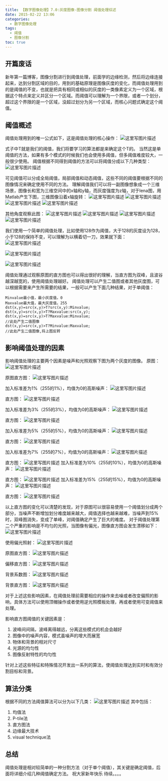 ```yaml
---
title: 【数字图像处理】7.0:灰度图像-图像分割 阈值处理综述
date: 2015-02-22 13:06
categories:
  - 数字图像处理
tags:
  - 阈值
  - 图像分割
toc: true
---
```

## 开篇废话
新年第一篇博客，图像分割进行到阈值处理，前面学的边缘检测，然后将边缘连接起来，达到分割区域的目的，用到的基础原理是图像灰度的变化，而阈值处理用到的是阈值的不变，也就是把具有相同或相似的灰度的一类像素定义为一个区域，根据这个特点来定义并区分一个区域。而阈值可以理解为一个界限，或者一个划分，超过这个界限的是一个区域，没超过划分为另一个区域，而核心问题式确定这个阈值。
## 阈值概述
阈值处理用到的唯一公式如下，这是阈值处理的核心操作：
![这里写图片描述](http://img.blog.csdn.net/20150222103557360)

式子中T就是我们的阈值，我们将要学习的算法都是来确定这个T的。
当然这是单阈值的方法，如果有多个模式的时候我们也会使用多阈值，但多阈值难度较大，一般很少使用。
阈值根据不同得到阈值的方法可以将阈值分成以下几种类型：
![这里写图片描述](http://img.blog.csdn.net/20150222104213289)

可见阈值可以分成全局阈值，局部阈值和动态阈值，这些不同的阈值要根据不同的图像情况来确定使用不同的方法。
理解阈值我们可以将一副图像想象成一个三维场景，图像长和宽为三维空间中的x轴和y轴，而灰度强度为z轴，对于lena图，用Matlab产生下图，三维图像沿着x轴旋转：
![这里写图片描述](http://img.blog.csdn.net/20150222105204515)
![这里写图片描述](http://img.blog.csdn.net/20150222105257620)
![这里写图片描述](http://img.blog.csdn.net/20150222105331768)
![这里写图片描述](http://img.blog.csdn.net/20150222105616190)

其他角度观察此图：
![这里写图片描述](http://img.blog.csdn.net/20150222105805266)
![这里写图片描述](http://img.blog.csdn.net/20150222105834347)
![这里写图片描述](http://img.blog.csdn.net/20150222110125307)
![这里写图片描述](http://img.blog.csdn.net/20150222110341587)

我们使用一个简单的阈值处理，比如使用128作为阈值，大于128的灰度设为128，小于128的保持不变，可以理解为以横着切一刀，效果就下面：
![这里写图片描述](http://img.blog.csdn.net/20150222110724729)

![这里写图片描述](http://img.blog.csdn.net/20150222110824620)

![这里写图片描述](http://img.blog.csdn.net/20150222110905118)

阈值处理通过观察原图的直方图也可以得出很好的理解，当直方图为双峰，且波谷越深越宽的，使用阈值处理越好。
阈值处理可以产生二值图或者其他灰度图，可以根据需要来产生所需要的结果，一般可以产生下面几种结果，对于单阈值：
```
Minvalue最小值，最小灰度值，0
Maxvalue最大值，最大灰度值，255
dst(x,y)=src(x,y)>T?src(x,y):Minvalue;
dst(x,y)=src(x,y)>T?Maxvalue:src(x,y);
dst(x,y)=src(x,y)>T?Maxvalue:Minvalue;
//此处产生二值图像
dst(x,y)=src(x,y)>T?Minvalue:Maxvalue;
//此处产生二值图像,将上图反转
```
## 影响阈值处理的因素
影响阈值处理的主要两个因素是噪声和光照观察下图为两个灰度的图像。
原图：
![这里写图片描述](http://img.blog.csdn.net/20150222114402729)

原图直方图：
![这里写图片描述](http://img.blog.csdn.net/20150222114754311)

加入标准差为1%（255的1%），均值为0的高斯噪声：
![这里写图片描述](http://img.blog.csdn.net/20150222115210929)

直方图：
![这里写图片描述](http://img.blog.csdn.net/20150222115227951)

加入标准差为3%（255的3%），均值为0的高斯噪声：
![这里写图片描述](http://img.blog.csdn.net/20150222115500972)

直方图：
![这里写图片描述](http://img.blog.csdn.net/20150222115556911)

加入标准差为5%（255的5%），均值为0的高斯噪声：
![这里写图片描述](http://img.blog.csdn.net/20150222115653292)

直方图：
![这里写图片描述](http://img.blog.csdn.net/20150222115753849)

加入标准差为7%（255的7%），均值为0的高斯噪声：
![这里写图片描述](http://img.blog.csdn.net/20150222121213273)

直方图：
![这里写图片描述](http://img.blog.csdn.net/20150222121546946)
加入标准差为10%（255的10%），均值为0的高斯噪声：
![这里写图片描述](http://img.blog.csdn.net/20150222121659811)

直方图：
![这里写图片描述](http://img.blog.csdn.net/20150222121828451)
加入标准差为15%（255的15%），均值为0的高斯噪声：
![这里写图片描述](http://img.blog.csdn.net/20150222121844116)

直方图：
![这里写图片描述](http://img.blog.csdn.net/20150222121945845)

以上直方图的变化可以清楚的发现，对于原图可以很容易使用一个阈值划分成两个部分，当噪声不断增加划分难度越来越大，阈值选择也越来越难，当噪声到15%时，双峰图消失，变成了单峰，对阈值确定产生了巨大的难度。
对于阈值处理第二个严重的影响是不均匀的光照，当图像有偏光，图像直方图会发生漂移如下：
![这里写图片描述](http://img.blog.csdn.net/20150222124107244)

使用偏光照射：
![这里写图片描述](http://img.blog.csdn.net/20150222124152500)

原图直方图：
![这里写图片描述](http://img.blog.csdn.net/20150222124451308)

偏移直方图：
![这里写图片描述](http://img.blog.csdn.net/20150222124543009)

背景系数图：
![这里写图片描述](http://img.blog.csdn.net/20150222124734736)

背景直方图：
![这里写图片描述](http://img.blog.csdn.net/20150222124712472)

对于上述这些影响因素，在阈值处理前需要相应的操作来去噪或者改变偏照的影响，具体方法可以使用顶帽操作或者使用逆光照模板处理，再或者使用可变阈值来处理。

影响直方图阈值的关键因素是：

1. 波峰间间隔，波峰离得越远，分离这些模式的机会会越好
2. 图像中的噪声内容，模式虽噪声的增大而展宽
3. 物体和背景的相对尺寸
4. 光源的均匀性
5. 图像反射特性的均匀性

针对上述这些特征和特殊情况开发出一系列的算法，使阈值处理达到实时和有效分割目标和背景。
## 算法分类
根据不同的方法阈值算法可以分为以下几类：
![这里写图片描述](http://img.blog.csdn.net/20150222125932709)
其中包括：
 1. 均值法
 2. P-tile法
 2. 直方图法
 3. 边缘最大技术
 4. visual technique法


## 总结
阈值处理是相对较简单的一种分割方法（对于单个阈值），其关键是确定阈值，后面将详细介绍几种阈值确定方法。
祝大家新年快乐
待续。。。。
